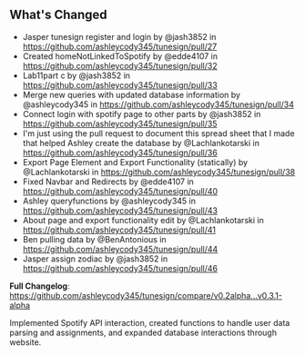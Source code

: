 
## What's Changed
* Jasper tunesign register and login by @jash3852 in https://github.com/ashleycody345/tunesign/pull/27
* Created homeNotLinkedToSpotify by @edde4107 in https://github.com/ashleycody345/tunesign/pull/32
* Lab11part c by @jash3852 in https://github.com/ashleycody345/tunesign/pull/33
* Merge new queries with updated database information by @ashleycody345 in https://github.com/ashleycody345/tunesign/pull/34
* Connect login with spotify page to other parts by @jash3852 in https://github.com/ashleycody345/tunesign/pull/35
* I'm just using the pull request to document this spread sheet that I made that helped Ashley create the database by @Lachlankotarski in https://github.com/ashleycody345/tunesign/pull/36
* Export Page Element and Export Functionality (statically) by @Lachlankotarski in https://github.com/ashleycody345/tunesign/pull/38
* Fixed Navbar and Redirects by @edde4107 in https://github.com/ashleycody345/tunesign/pull/40
* Ashley queryfunctions by @ashleycody345 in https://github.com/ashleycody345/tunesign/pull/43
* About page and export functionality edit by @Lachlankotarski in https://github.com/ashleycody345/tunesign/pull/41
* Ben pulling data by @BenAntonious in https://github.com/ashleycody345/tunesign/pull/44
* Jasper assign zodiac by @jash3852 in https://github.com/ashleycody345/tunesign/pull/46


**Full Changelog**: https://github.com/ashleycody345/tunesign/compare/v0.2alpha...v0.3.1-alpha

Implemented Spotify API interaction, created functions to handle user data parsing and assignments, and expanded database interactions through website.